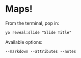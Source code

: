 
# Maps!

From the terminal, pop in:

  ```yo reveal:slide "Slide Title"```

Available options:

 ```--markdown --attributes --notes```
